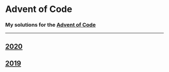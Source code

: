 # Advent of Code
### My solutions for the [Advent of Code](https://adventofcode.com/)

---

## [2020]()
## [2019]()
